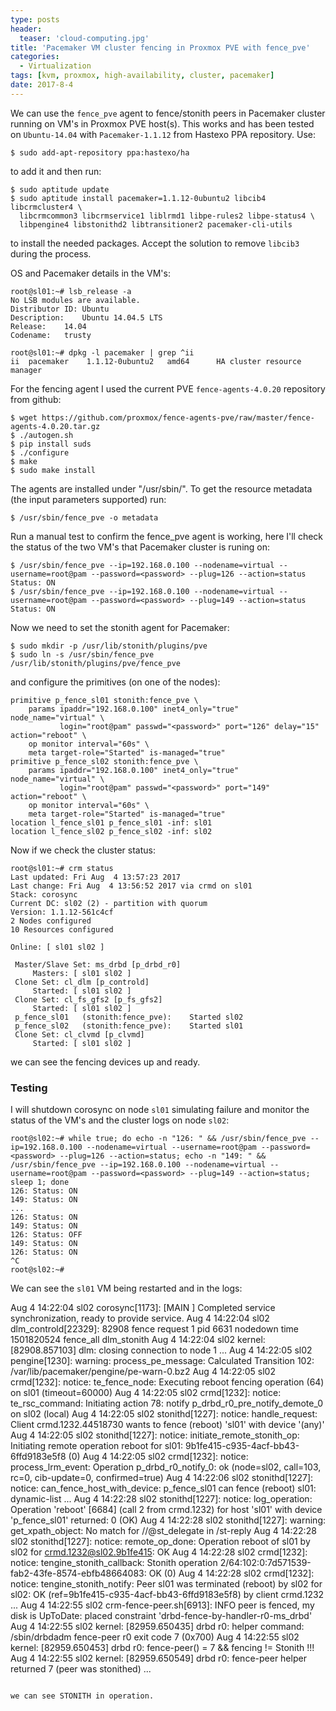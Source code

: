 ```yaml
---
type: posts
header:
  teaser: 'cloud-computing.jpg'
title: 'Pacemaker VM cluster fencing in Proxmox PVE with fence_pve'
categories: 
  - Virtualization
tags: [kvm, proxmox, high-availability, cluster, pacemaker]
date: 2017-8-4
---
```


We can use the `fence_pve` agent to fence/stonith peers in Pacemaker cluster running on VM's in Proxmox PVE host(s). This works and has been tested on `Ubuntu-14.04` with `Pacemaker-1.1.12` from Hastexo PPA repository. Use:

```
$ sudo add-apt-repository ppa:hastexo/ha
```

to add it and then run:

```
$ sudo aptitude update
$ sudo aptitude install pacemaker=1.1.12-0ubuntu2 libcib4 libcrmcluster4 \
  libcrmcommon3 libcrmservice1 liblrmd1 libpe-rules2 libpe-status4 \
  libpengine4 libstonithd2 libtransitioner2 pacemaker-cli-utils
```

to install the needed packages. Accept the solution to remove `libcib3` during the process.

OS and Pacemaker details in the VM's:

```
root@sl01:~# lsb_release -a
No LSB modules are available.
Distributor ID: Ubuntu
Description:    Ubuntu 14.04.5 LTS
Release:    14.04
Codename:   trusty

root@sl01:~# dpkg -l pacemaker | grep ^ii
ii  pacemaker    1.1.12-0ubuntu2   amd64      HA cluster resource manager
```

For the fencing agent I used the current PVE `fence-agents-4.0.20` repository from github:

```
$ wget https://github.com/proxmox/fence-agents-pve/raw/master/fence-agents-4.0.20.tar.gz
$ ./autogen.sh 
$ pip install suds
$ ./configure 
$ make
$ sudo make install
```

The agents are installed under "/usr/sbin/". To get the resource metadata (the input parameters supported) run:

```
$ /usr/sbin/fence_pve -o metadata
```

Run a manual test to confirm the fence_pve agent is working, here I'll check the status of the two VM's that Pacemaker cluster is runing on:

```
$ /usr/sbin/fence_pve --ip=192.168.0.100 --nodename=virtual --username=root@pam --password=<password> --plug=126 --action=status
Status: ON
$ /usr/sbin/fence_pve --ip=192.168.0.100 --nodename=virtual --username=root@pam --password=<password> --plug=149 --action=status
Status: ON
```

Now we need to set the stonith agent for Pacemaker:

```
$ sudo mkdir -p /usr/lib/stonith/plugins/pve
$ sudo ln -s /usr/sbin/fence_pve /usr/lib/stonith/plugins/pve/fence_pve
```

and configure the primitives (on one of the nodes):

```
primitive p_fence_sl01 stonith:fence_pve \
    params ipaddr="192.168.0.100" inet4_only="true" node_name="virtual" \
           login="root@pam" passwd="<password>" port="126" delay="15" action="reboot" \
    op monitor interval="60s" \
    meta target-role="Started" is-managed="true"
primitive p_fence_sl02 stonith:fence_pve \
    params ipaddr="192.168.0.100" inet4_only="true" node_name="virtual" \
           login="root@pam" passwd="<password>" port="149" action="reboot" \
    op monitor interval="60s" \
    meta target-role="Started" is-managed="true"
location l_fence_sl01 p_fence_sl01 -inf: sl01
location l_fence_sl02 p_fence_sl02 -inf: sl02
```

Now if we check the cluster status:

```
root@sl01:~# crm status
Last updated: Fri Aug  4 13:57:23 2017
Last change: Fri Aug  4 13:56:52 2017 via crmd on sl01
Stack: corosync
Current DC: sl02 (2) - partition with quorum
Version: 1.1.12-561c4cf
2 Nodes configured
10 Resources configured

Online: [ sl01 sl02 ]

 Master/Slave Set: ms_drbd [p_drbd_r0]
     Masters: [ sl01 sl02 ]
 Clone Set: cl_dlm [p_controld]
     Started: [ sl01 sl02 ]
 Clone Set: cl_fs_gfs2 [p_fs_gfs2]
     Started: [ sl01 sl02 ]
 p_fence_sl01   (stonith:fence_pve):    Started sl02 
 p_fence_sl02   (stonith:fence_pve):    Started sl01 
 Clone Set: cl_clvmd [p_clvmd]
     Started: [ sl01 sl02 ]
```

we can see the fencing devices up and ready.

### Testing

I will shutdown corosync on node `sl01` simulating failure and monitor the status of the VM's and the cluster logs on node `sl02`:

```
root@sl02:~# while true; do echo -n "126: " && /usr/sbin/fence_pve --ip=192.168.0.100 --nodename=virtual --username=root@pam --password=<password> --plug=126 --action=status; echo -n "149: " && /usr/sbin/fence_pve --ip=192.168.0.100 --nodename=virtual --username=root@pam --password=<password> --plug=149 --action=status; sleep 1; done
126: Status: ON
149: Status: ON
...
126: Status: ON
149: Status: ON
126: Status: OFF
149: Status: ON
126: Status: ON
^C
root@sl02:~#
```

We can see the `sl01` VM being restarted and in the logs:

Aug  4 14:22:04 sl02 corosync[1173]:   [MAIN  ] Completed service synchronization, ready to provide service.
Aug  4 14:22:04 sl02 dlm_controld[22329]: 82908 fence request 1 pid 6631 nodedown time 1501820524 fence_all dlm_stonith
Aug  4 14:22:04 sl02 kernel: [82908.857103] dlm: closing connection to node 1
...
Aug  4 14:22:05 sl02 pengine[1230]:  warning: process_pe_message: Calculated Transition 102: /var/lib/pacemaker/pengine/pe-warn-0.bz2
Aug  4 14:22:05 sl02 crmd[1232]:   notice: te_fence_node: Executing reboot fencing operation (64) on sl01 (timeout=60000)
Aug  4 14:22:05 sl02 crmd[1232]:   notice: te_rsc_command: Initiating action 78: notify p_drbd_r0_pre_notify_demote_0 on sl02 (local)
Aug  4 14:22:05 sl02 stonithd[1227]:   notice: handle_request: Client crmd.1232.44518730 wants to fence (reboot) 'sl01' with device '(any)'
Aug  4 14:22:05 sl02 stonithd[1227]:   notice: initiate_remote_stonith_op: Initiating remote operation reboot for sl01: 9b1fe415-c935-4acf-bb43-6ffd9183e5f8 (0)
Aug  4 14:22:05 sl02 crmd[1232]:   notice: process_lrm_event: Operation p_drbd_r0_notify_0: ok (node=sl02, call=103, rc=0, cib-update=0, confirmed=true)
Aug  4 14:22:06 sl02 stonithd[1227]:   notice: can_fence_host_with_device: p_fence_sl01 can fence (reboot) sl01: dynamic-list
...
Aug  4 14:22:28 sl02 stonithd[1227]:   notice: log_operation: Operation 'reboot' [6684] (call 2 from crmd.1232) for host 'sl01' with device 'p_fence_sl01' returned: 0 (OK)
Aug  4 14:22:28 sl02 stonithd[1227]:  warning: get_xpath_object: No match for //@st_delegate in /st-reply
Aug  4 14:22:28 sl02 stonithd[1227]:   notice: remote_op_done: Operation reboot of sl01 by sl02 for crmd.1232@sl02.9b1fe415: OK
Aug  4 14:22:28 sl02 crmd[1232]:   notice: tengine_stonith_callback: Stonith operation 2/64:102:0:7d571539-fab2-43fe-8574-ebfb48664083: OK (0)
Aug  4 14:22:28 sl02 crmd[1232]:   notice: tengine_stonith_notify: Peer sl01 was terminated (reboot) by sl02 for sl02: OK (ref=9b1fe415-c935-4acf-bb43-6ffd9183e5f8) by client crmd.1232
...
Aug  4 14:22:55 sl02 crm-fence-peer.sh[6913]: INFO peer is fenced, my disk is UpToDate: placed constraint 'drbd-fence-by-handler-r0-ms_drbd'
Aug  4 14:22:55 sl02 kernel: [82959.650435] drbd r0: helper command: /sbin/drbdadm fence-peer r0 exit code 7 (0x700)
Aug  4 14:22:55 sl02 kernel: [82959.650453] drbd r0: fence-peer() = 7 && fencing != Stonith !!!
Aug  4 14:22:55 sl02 kernel: [82959.650549] drbd r0: fence-peer helper returned 7 (peer was stonithed)
...
```

we can see STONITH in operation.
